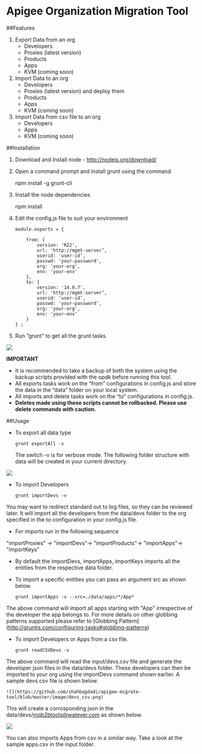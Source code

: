 # Apigee Organization Migration Tool

##Features
1. Export Data from an org
	- Developers
	- Proxies (latest version)
	- Products
	- Apps
	- KVM (coming soon)
2. Import Data to an org
	- Developers
	- Proxies (latest version) and deploy them 
	- Products
	- Apps
	- KVM (coming soon)
3. Import Data from csv file to an org
	- Developers
	- Apps
	- KVM (coming soon)


##Installation

1.	Download and Install node - http://nodejs.org/download/

2.	Open a command prompt and install grunt using the command 

	npm install -g grunt-cli

3.	Install the node dependencies 

	npm install

4.	Edit the config.js file to suit your environment
	```
	module.exports = {

		from: {
			version: 'R22',
			url: 'http://mgmt-server’,
			userid: 'user-id’,
			passwd: 'your-password',
			org: 'your-org',
			env: 'your-env'
		},
		to: {
			version: '14.0.7',
			url: 'http://mgmt-server’,
			userid: 'user-id’,
			passwd: 'your-password',
			org: 'your-org',
			env: 'your-env'
		}
	} ;
	```

5.	Run “grunt” to get all the grunt tasks.

 ![](https://github.com/shahbagdadi/apigee-migrate-tool/blob/master/image/tasks.png)


**IMPORTANT**
- It is recommended to take a backup of both the system using the backup scripts provided with the opdk before running this tool.
- All exports tasks work on the “from” configurations in config.js and store the data in the “data” folder on your local system.
- All imports and delete tasks work on the “to” configurations in config.js. 
- **Deletes made using these scripts cannot be rollbacked. Please use delete commands with caution.**





##Usage

- To export all data type 
	```
	grunt exportAll -v
	```
	The switch -v is for verbose mode. The following folder structure with data will be created in your current directory.

 ![](https://github.com/shahbagdadi/apigee-migrate-tool/blob/master/image/export.png)


- To import Developers 
	```
	grunt importDevs -v 
	```
You may want to redirect standard out to log files, so they can be reviewed later. It will import all the developers from the data/devs folder to the org specified in the *to* configuration in your config.js file.

- For imports run in the following sequence 

 "importProxies" -> "importDevs"-> "importProducts"-> "importApps"-> "importKeys"

- By default the importDevs, importApps, importKeys imports all the entities from the respective data folder. 

- To import a specific entities you can pass an argument src as shown below.
	```
	grunt importApps -v --src=./data/apps/*/App*
	```
The above command will import all apps starting with "App" irrespective of the developer the app belongs to. 
For more details on other globbing patterns supported please refer to  [Globbing Pattern] (http://gruntjs.com/configuring-tasks#globbing-patterns) 


- To import Developers or Apps from a csv file.
	```
	grunt readCSVDevs -v 
	```
The above command will read the input/devs.csv file and generate the developer json files in the data/devs folder. These developers can then be imported to your org using the importDevs command shown earlier. 
A sample devs.csv file is shown below.

	![](https://github.com/shahbagdadi/apigee-migrate-tool/blob/master/image/devs_csv.png)

This will create a corrosponding json in the data/devs/mqb2btools@watever.com as shown below.

![](https://github.com/shahbagdadi/apigee-migrate-tool/blob/master/image/dev_json.png)

You can also imports Apps from csv in a similar way. Take a look at the sample apps.csv in the input folder.
